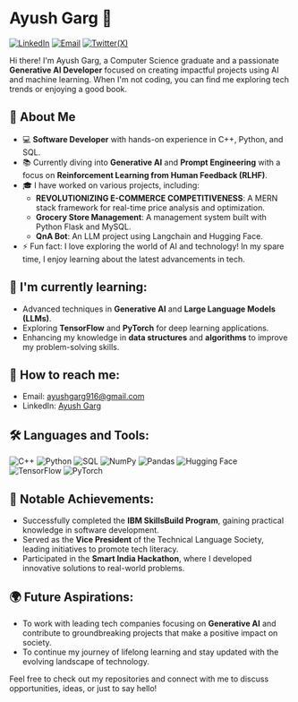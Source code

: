 # Ayush Garg 👋

[![LinkedIn](https://img.shields.io/badge/LinkedIn-ayush8802-blue)](https://www.linkedin.com/in/ayush-garg08/) 
[![Email](https://img.shields.io/badge/Email-ayushgarg916@gmail.com-orange)](mailto:ayushgarg916@gmail.com)
[![Twitter(X)](https://img.shields.io/badge/Twitter(X)-ayush8802-purple)](https://x.com/ayush8802)

Hi there! I'm Ayush Garg, a Computer Science graduate and a passionate **Generative AI Developer** focused on creating impactful projects using AI and machine learning. When I'm not coding, you can find me exploring tech trends or enjoying a good book.

## 🚀 About Me
- 💻 **Software Developer** with hands-on experience in C++, Python, and SQL.
- 📚 Currently diving into **Generative AI** and **Prompt Engineering** with a focus on **Reinforcement Learning from Human Feedback (RLHF)**.
- 🎓 I have worked on various projects, including:
  - **REVOLUTIONIZING E-COMMERCE COMPETITIVENESS**: A MERN stack framework for real-time price analysis and optimization.
  - **Grocery Store Management**: A management system built with Python Flask and MySQL.
  - **QnA Bot**: An LLM project using Langchain and Hugging Face.
- ⚡ Fun fact: I love exploring the world of AI and technology! In my spare time, I enjoy learning about the latest advancements in tech.

## 🌱 I'm currently learning:
- Advanced techniques in **Generative AI** and **Large Language Models (LLMs)**.
- Exploring **TensorFlow** and **PyTorch** for deep learning applications.
- Enhancing my knowledge in **data structures** and **algorithms** to improve my problem-solving skills.

## 💬 How to reach me:
- Email: [ayushgarg916@gmail.com](mailto:ayushgarg916@gmail.com)
- LinkedIn: [Ayush Garg](https://www.linkedin.com/in/ayush-garg08/)

## 🛠 Languages and Tools:
![C++](https://img.shields.io/badge/C++-blue?style=flat&logo=cplusplus)
![Python](https://img.shields.io/badge/Python-3776AB?style=flat&logo=python&logoColor=ffffff)
![SQL](https://img.shields.io/badge/MySQL-4479A1?style=flat&logo=mysql&logoColor=ffffff)
![NumPy](https://img.shields.io/badge/NumPy-013243?style=flat&logo=numpy&logoColor=ffffff)
![Pandas](https://img.shields.io/badge/Pandas-150458?style=flat&logo=pandas&logoColor=white)
![Hugging Face](https://img.shields.io/badge/Hugging%20Face-FF3B00?style=flat&logo=Huggingface&logoColor=white)
![TensorFlow](https://img.shields.io/badge/TensorFlow-FF6F20?style=flat&logo=tensorflow&logoColor=ffffff)
![PyTorch](https://img.shields.io/badge/PyTorch-EE4C2C?style=flat&logo=pytorch&logoColor=ffffff)

## 🌟 Notable Achievements:
- Successfully completed the **IBM SkillsBuild Program**, gaining practical knowledge in software development.
- Served as the **Vice President** of the Technical Language Society, leading initiatives to promote tech literacy.
- Participated in the **Smart India Hackathon**, where I developed innovative solutions to real-world problems.

## 🌍 Future Aspirations:
- To work with leading tech companies focusing on **Generative AI** and contribute to groundbreaking projects that make a positive impact on society.
- To continue my journey of lifelong learning and stay updated with the evolving landscape of technology.

Feel free to check out my repositories and connect with me to discuss opportunities, ideas, or just to say hello!
